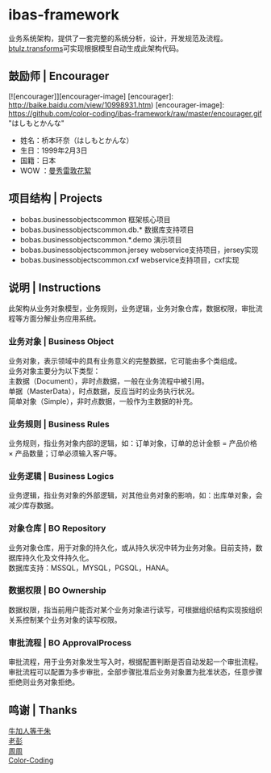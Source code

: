 # ibas-framework
业务系统架构，提供了一套完整的系统分析，设计，开发规范及流程。<br>
[btulz.transforms](https://github.com/color-coding/btulz.transforms "业务系统工具")可实现根据模型自动生成此架构代码。<br>

## 鼓励师 | Encourager
[![encourager]][encourager-image]
[encourager]: http://baike.baidu.com/view/10998931.htm) 
[encourager-image]: https://github.com/color-coding/ibas-framework/raw/master/encourager.gif "はしもとかんな"
* 姓名：桥本环奈（はしもとかんな）
* 生日：1999年2月3日
* 国籍：日本
* WOW ：[曼秀雷敦花絮](http://www.bilibili.com/video/av2708978/ "B站指日可待")

## 项目结构 | Projects
* bobas.businessobjectscommon           框架核心项目
* bobas.businessobjectscommon.db.*      数据库支持项目
* bobas.businessobjectscommon.*.demo    演示项目
* bobas.businessobjectscommon.jersey    webservice支持项目，jersey实现
* bobas.businessobjectscommon.cxf       webservice支持项目，cxf实现

## 说明 | Instructions
此架构从业务对象模型，业务规则，业务逻辑，业务对象仓库，数据权限，审批流程等方面分解业务应用系统。<br>

### 业务对象 | Business Object
业务对象，表示领域中的具有业务意义的完整数据，它可能由多个类组成。<br>
业务对象主要分为以下类型：<br>
主数据（Document），非时点数据，一般在业务流程中被引用。<br>
单据（MasterData），时点数据，反应当时的业务执行状况。<br>
简单对象（Simple），非时点数据，一般作为主数据的补充。<br>

### 业务规则 | Business Rules
业务规则，指业务对象内部的逻辑，如：订单对象，订单的总计金额 = 产品价格 × 产品数量；订单必须输入客户等。<br>

### 业务逻辑 | Business Logics
业务逻辑，指业务对象的外部逻辑，对其他业务对象的影响，如：出库单对象，会减少库存数据。<br>

### 对象仓库 | BO Repository
业务对象仓库，用于对象的持久化，或从持久状况中转为业务对象。目前支持，数据库持久化及文件持久化。<br>
数据库支持：MSSQL，MYSQL，PGSQL，HANA。<br>

### 数据权限 | BO Ownership
数据权限，指当前用户能否对某个业务对象进行读写，可根据组织结构实现按组织关系控制某个业务对象的读写权限。<br>

### 审批流程 | BO ApprovalProcess
审批流程，用于业务对象发生写入时，根据配置判断是否自动发起一个审批流程。<br>
审批流程可以配置为多步审批，全部步骤批准后业务对象置为批准状态，任意步骤拒绝则业务对象拒绝。<br>

## 鸣谢 | Thanks
[牛加人等于朱](http://baike.baidu.com/view/1769.htm "NiurenZhu")<br>
[老彭](http://baike.baidu.com/view/1828.htm "three-stones")<br>
[周周](http://baike.baidu.com/view/1751.htm "neilzhou0309")<br>
[Color-Coding](http://colorcoding.org/ "咔啦工作室")<br>
